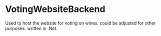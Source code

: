 # VotingWebsiteBackend
Used to host the website for voting on wines. could be adjusted for other purposes. written in .Net.
